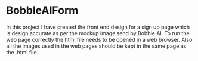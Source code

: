 # BobbleAIForm
In this project I have created the front end design for a sign up page which is design accurate as per the mockup image send by Bobble AI. To run the web page correctly the html file needs to be opened in a web browser. Also all the images used in the web pages should be kept in the same page as the .html file.
